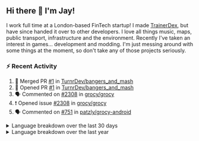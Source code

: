 ## Hi there 👋 I'm Jay!
I work full time at a London-based FinTech startup! I made [TrainerDex](https://www.github.com/TrainerDex), but have since handed it over to other developers. I love all things music, maps, public transport, infrastructure and the environment. Recently I've taken an interest in games... development and modding. I'm just messing around with some things at the moment, so don't take any of those projects seriously.

### :zap: Recent Activity

<!--START_SECTION:activity-->
1. 🎉 Merged PR [#1](https://github.com/TurnrDev/bangers_and_mash/pull/1) in [TurnrDev/bangers_and_mash](https://github.com/TurnrDev/bangers_and_mash)
2. 💪 Opened PR [#1](https://github.com/TurnrDev/bangers_and_mash/pull/1) in [TurnrDev/bangers_and_mash](https://github.com/TurnrDev/bangers_and_mash)
3. 🗣 Commented on [#2308](https://github.com/grocy/grocy/issues/2308#issuecomment-1677695787) in [grocy/grocy](https://github.com/grocy/grocy)
4. ❗ Opened issue [#2308](https://github.com/grocy/grocy/issues/2308) in [grocy/grocy](https://github.com/grocy/grocy)
5. 🗣 Commented on [#751](https://github.com/patzly/grocy-android/issues/751#issuecomment-1673599284) in [patzly/grocy-android](https://github.com/patzly/grocy-android)
<!--END_SECTION:activity-->

<details>
  <summary>Language breakdown over the last 30 days</summary>
  
  [<img src="https://wakatime.com/share/@TurnrDev/4142a9ac-7325-4d2f-a2bb-ec199b5c798c.svg" alt="A graph showing a rundown of my languages used in the past 30 days. Unforunately, I am unable to autogen alt headers for this at the moment."/>](https://wakatime.com/@TurnrDev)
</details>

<details>
  <summary>Language breakdown over the last year</summary>
  
  [<img src="https://github-readme-stats.vercel.app/api/wakatime?username=TurnrDev&layout=compact" alt="A graph showing a rundown of my languages used in the past year. Unforunately, I am unable to autogen alt headers for this at the moment." />](https://wakatime.com/@TurnrDev)
</details>
